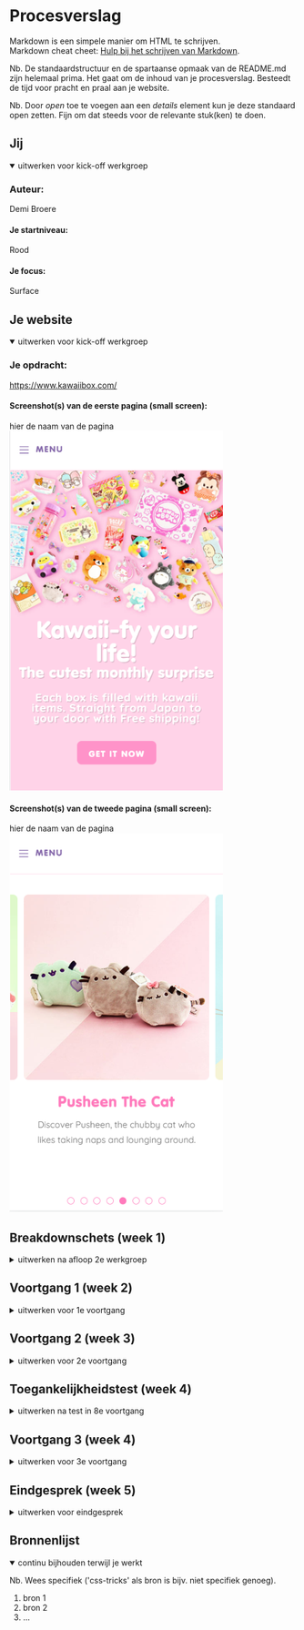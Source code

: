 # Procesverslag
Markdown is een simpele manier om HTML te schrijven.  
Markdown cheat cheet: [Hulp bij het schrijven van Markdown](https://github.com/adam-p/markdown-here/wiki/Markdown-Cheatsheet).

Nb. De standaardstructuur en de spartaanse opmaak van de README.md zijn helemaal prima. Het gaat om de inhoud van je procesverslag. Besteedt de tijd voor pracht en praal aan je website.

Nb. Door *open* toe te voegen aan een *details* element kun je deze standaard open zetten. Fijn om dat steeds voor de relevante stuk(ken) te doen.





## Jij

<details open>
<summary>uitwerken voor kick-off werkgroep</summary>

### Auteur:
Demi Broere

#### Je startniveau:
Rood

#### Je focus:
Surface
 
</details>





## Je website

<details open>
<summary>uitwerken voor kick-off werkgroep</summary>

### Je opdracht: 
 https://www.kawaiibox.com/
 
#### Screenshot(s) van de eerste pagina (small screen): 
hier de naam van de pagina  
<img src="images/Screenshot_1.png" width="375px" alt="omschrijving van de pagina">

#### Screenshot(s) van de tweede pagina (small screen):
hier de naam van de pagina  
<img src="images/Screenshot_2.png" width="375px" alt="omschrijving van de pagina"> 
 
</details>





## Breakdownschets (week 1)

<details>
<summary>uitwerken na afloop 2e werkgroep</summary>

### de hele pagina: 
<img src="images/Breakdown-schets.png" width="375px" alt="breakdown van de hele pagina">

### dynamisch deel (bijv menu): 
<img src="images/dynamic-sketch.png" width="375px" alt="breakdown van een dynamisch deel">

</details>





## Voortgang 1 (week 2)

<details>
<summary>uitwerken voor 1e voortgang</summary>

### Stand van zaken
Ik ben deze week druk bezig geweest met het opzetten van de html en langzaam aan begonnen met het toevoegen van de CSS. Het was erg lastig om er mee te beginnen, omdat het alweer een tijdje geleden was dat ik code heb aangeraakt. Ik vond het dan in het begin ook wel erg overweldigend, maar eenmaal bezig ging het eigenlijk wel goed. Dat we nu weer tijd hebben om in het klaslokaal aan de slag te gaan heeft mij erg goed geholpen, omdat ik het makkelijker vind om hulp te vragen in de klas dan via online. 
 
Er was een ding waar ik een beetje tegenaan liep en dat was het onderstaande. In de officiële website is dit een slider met buttons, maar ik heb er een slider van gemaakt met scroll. Ik hoop een carousel nog toe te voegen bij een ander deel van de website, zodat ik die er toch in verwerkt heb. 
 <img src="images/lastig.png" width="375px" alt="breakdown van een dynamisch deel">

### Verslag van meeting
 
De meeting ging eigenlijk prima, ik vond het wel fijn om weer even bezig te zijn. Ik had niet veel vragen, omdat ik nog niet heel ver was. De enige vraag die ik had was of het nodig was om elke keer de code te moeten herhalen, maar dat was (gelukkig) niet het geval. Anders had ik dat nog moeten aanpassen. De studentassistenten hadden mij een goede tip gegeven om aan de slag te gaan met de carousel. 

</details>





## Voortgang 2 (week 3)

<details>
<summary>uitwerken voor 2e voortgang</summary>

### Stand van zaken
 Ik sta er redelijk goed voor, ik ben goed bezig geweest met de eerste pagina en als deze af is kan ik makkelijker door naar de tweede pagina, omdat dan alles al goed staat. Wat ik erg lastig vind om te doen is de carousel, maar daar heb ik ook nog niet echt naar gekeken. Hier en daar heb ik geprobeerd verschillende delen al wat responsive te maken, omdat ik dat leuk vond om te doen en omdat ik het af en toe vervelend vind om maar met één ding bezig te zijn ( in dit geval de surface plane ). Al met al vind ik dat ik goed op weg ben.
 
Eindelijk had ik de form goed gekregen. 
 
<img src="images/Screenshot_3.png" width="375px" alt="form deel">

### Agenda voor meeting
samen met je groepje opstellen

| student 1      | student 2          | student 3    | student 4        |
| ---            | ---                | ---          | ---              |
| dit bespreken  | en dit             | en ik dit    | en dan ik dat    |
| en dat ook nog | dit als er tijd is | nog een punt | dit wil ik zeker |
| ...            | ...                | ...          | ...              |


### Verslag van meeting
hier na afloop snel de uitkomsten van de meeting vastleggen

- punt 1
- punt 2
- nog een punt
- ...

</details>





## Toegankelijkheidstest (week 4)

<details>
<summary>uitwerken na test in 8e voortgang</summary>

### Bevindingen
Lijst met je bevindingen die in de test naar voren kwamen:

#### Titel eerste bevinding
Hier korte omschrijving (met indien nodig een afbeelding)

Hier een omschrijving van hoe het opgelost kan worden (met indien nodig een afbeelding)


#### Titel tweede bevinding. 
Hier korte omschrijving (met indien nodig een afbeelding)

Hier een omschrijving van hoe het opgelost kan worden (met indien nodig een afbeelding)


#### Titel volgende bevinding. 
Hier korte omschrijving (met indien nodig een afbeelding)

Hier een omschrijving van hoe het opgelost kan worden (met indien nodig een afbeelding)


#### Titel nog een bevinding. 
Hier korte omschrijving (met indien nodig een afbeelding)

Hier een omschrijving van hoe het opgelost kan worden (met indien nodig een afbeelding)

</details>





## Voortgang 3 (week 4)

<details>
<summary>uitwerken voor 3e voortgang</summary>

### Stand van zaken
hier dit ging goed & dit was lastig (neem ook screenshots op van delen van je website en code)


### Agenda voor meeting
samen met je groepje opstellen

| student 1      | student 2          | student 3    | student 4        |
| ---            | ---                | ---          | ---              |
| dit bespreken  | en dit             | en ik dit    | en dan ik dat    |
| en dat ook nog | dit als er tijd is | nog een punt | dit wil ik zeker |
| ...            | ...                | ...          | ...              |


### Verslag van meeting
hier na afloop snel de uitkomsten van de meeting vastleggen

- punt 1
- punt 2
- nog een punt
- ...

</details>





## Eindgesprek (week 5)

<details>
<summary>uitwerken voor eindgesprek</summary>

### Stand van zaken
hier dit ging goed & dit was lastig (neem ook screenshots op van delen van je website en code)

### Screenshot(s)

hier screenshot(s) van je eindresultaat

</details>





## Bronnenlijst

<details open>
<summary>continu bijhouden terwijl je werkt</summary>

Nb. Wees specifiek ('css-tricks' als bron is bijv. niet specifiek genoeg).

1. bron 1
2. bron 2
3. ...

</details>
